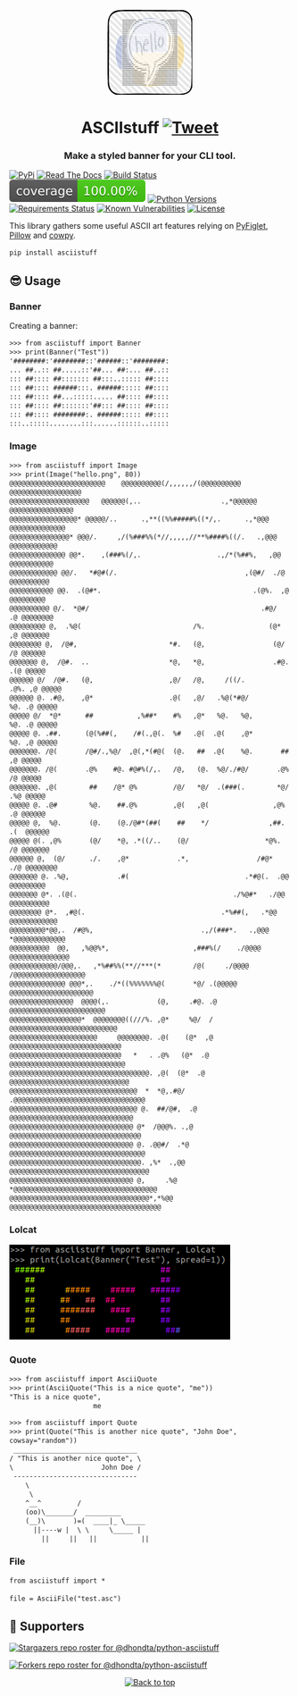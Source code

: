<p align="center"><img src="https://github.com/dhondta/python-asciistuff/raw/master/docs/img/logo.png"></p>
<h1 align="center">ASCIIstuff <a href="https://twitter.com/intent/tweet?text=ASCIIstuff%20-%20Fancy%20styled%20banner%20for%20your%20CLI%20tool.%0D%0APython%20library%20for%20making%20ASCII%20banners%20relying%20on%20PyFiglet,%20Pillow%20and%20cowpy.%0D%0Ahttps%3a%2f%2fgithub%2ecom%2fdhondta%2fpython-asciistuff%0D%0A&hashtags=python,programming,asciiart,banners"><img src="https://img.shields.io/badge/Tweet--lightgrey?logo=twitter&style=social" alt="Tweet" height="20"/></a></h1>
<h3 align="center">Make a styled banner for your CLI tool.</h3>

[![PyPi](https://img.shields.io/pypi/v/asciistuff.svg)](https://pypi.python.org/pypi/asciistuff/)
[![Read The Docs](https://readthedocs.org/projects/python-asciistuff/badge/?version=latest)](https://python-asciistuff.readthedocs.io/en/latest/?badge=latest)
[![Build Status](https://travis-ci.com/dhondta/python-asciistuff.svg?branch=master)](https://travis-ci.com/dhondta/python-asciistuff)
[![Coverage Status](https://raw.githubusercontent.com/dhondta/python-asciistuff/main/docs/coverage.svg)](#)
[![Python Versions](https://img.shields.io/pypi/pyversions/asciistuff.svg)](https://pypi.python.org/pypi/asciistuff/)
[![Requirements Status](https://requires.io/github/dhondta/python-asciistuff/requirements.svg?branch=master)](https://requires.io/github/dhondta/python-asciistuff/requirements/?branch=master)
[![Known Vulnerabilities](https://snyk.io/test/github/dhondta/python-asciistuff/badge.svg?targetFile=requirements.txt)](https://snyk.io/test/github/dhondta/python-asciistuff?targetFile=requirements.txt)
[![License](https://img.shields.io/pypi/l/asciistuff.svg)](https://pypi.python.org/pypi/asciistuff/)

This library gathers some useful ASCII art features relying on [PyFiglet](https://github.com/pwaller/pyfiglet/), [Pillow](https://github.com/python-pillow/Pillow/) and [cowpy](https://github.com/jeffbuttars/cowpy/).

```sh
pip install asciistuff
```

## :sunglasses: Usage

### Banner

Creating a banner:

```
>>> from asciistuff import Banner
>>> print(Banner("Test"))
'########:'########::'######::'########:
... ##..:: ##.....::'##... ##:... ##..::
::: ##:::: ##::::::: ##:::..::::: ##::::
::: ##:::: ######:::. ######::::: ##::::
::: ##:::: ##...:::::..... ##:::: ##::::
::: ##:::: ##:::::::'##::: ##:::: ##::::
::: ##:::: ########:. ######::::: ##::::
:::..:::::........:::......::::::..:::::

```

### Image

```
>>> from asciistuff import Image
>>> print(Image("hello.png", 80))
@@@@@@@@@@@@@@@@@@@@@@@@    @@@@@@@@@@(/,,,,,,/(@@@@@@@@@@    @@@@@@@@@@@@@@@@@@
@@@@@@@@@@@@@@@@@@@@   @@@@@@(,..                    .,*@@@@@@  @@@@@@@@@@@@@@@@
@@@@@@@@@@@@@@@@@* @@@@@/..      .,**((%%#####%((*/,.      .,*@@@ @@@@@@@@@@@@@@
@@@@@@@@@@@@@@@* @@@/.     ,/(%###%%(*//,,,,,//**%####%((/.   .,@@@ @@@@@@@@@@@@
@@@@@@@@@@@@@@ @@*.    ,(###%(/,.                   .,/*(%##%,   ,@@ @@@@@@@@@@@
@@@@@@@@@@@@ @@/.   *#@#(/.                                ,(@#/  ./@ @@@@@@@@@@
@@@@@@@@@@@ @@.  .(@#*.                                      .(@%.  ,@ @@@@@@@@@
@@@@@@@@@@ @/.  *@#/                                           .#@/  .@ @@@@@@@@
@@@@@@@@@ @,  .%@(                            /%.                (@*  ,@ @@@@@@@
@@@@@@@@ @,  /@#,                       *#.   (@,                 (@/  /@ @@@@@@
@@@@@@@ @,  /@#.  ..                    *@,   *@,                 .#@. .(@ @@@@@
@@@@@@ @/  /@#.   (@,                   ,@/   /@,     /((/.        .@%. ,@ @@@@@
@@@@@@ @. .#@,    ,@*                   .@(   ,@/   .%@(*#@/        %@. .@ @@@@@
@@@@@ @/  *@*      ##           ,%##*    #%   ,@*   %@.   %@,       %@. .@ @@@@@
@@@@@ @. .##.      (@(%##(,    /#(.,@(.  %#   .@(  .@(    ,@*       %@. ,@ @@@@@
@@@@@@@. /@(       /@#/.,%@/  ,@(,*(#@(  (@.   ##  .@(    %@.       ##  ,@ @@@@@
@@@@@@@. /@(       .@%    #@. #@#%(/,.   /@,   (@.  %@/./#@/       .@%  /@ @@@@@
@@@@@@@. ,@(        ##    /@* @%         /@/   *@/  .(###(.        *@/ .%@ @@@@@
@@@@@ @. .@#        %@.    ##.@%         ,@(   ,@(                ,@%  .@ @@@@@@
@@@@@ @,  %@.       (@.    (@./@#*(##(    ##    */               ,##. .(  @@@@@@
@@@@@ @(. ,@%       (@/    *@, .*((/..    (@/                   *@%.  /@ @@@@@@@
@@@@@@ @,  (@/      ./.    ,@*            .*,                 /#@*  ./@ @@@@@@@@
@@@@@@@ @. .%@,            .#(                             .*#@(.  .@@ @@@@@@@@@
@@@@@@@ @*. .(@(.                                       ./%@#*   ./@@ @@@@@@@@@@
@@@@@@@@ @*.  ,#@(.                                  .*%##(,   .*@@ @@@@@@@@@@@@
@@@@@@@@@*@@,.  /#@%,                           .,/(###*.   .,@@@ *@@@@@@@@@@@@@
@@@@@@@@@@  @@,   ,%@@%*,                     ,###%(/    ./@@@@  @@@@@@@@@@@@@@@
@@@@@@@@@@@@/@@@,.   ,*%##%%(**//***(*        /@(     ./@@@@ /@@@@@@@@@@@@@@@@@@
@@@@@@@@@@@@@@ @@@*,.    ./*((%%%%%%%@(       *@/ .(@@@@@  @@@@@@@@@@@@@@@@@@@@@
@@@@@@@@@@@@@@@@  @@@@(,.            (@,     .#@. .@    @@@@@@@@@@@@@@@@@@@@@@@@
@@@@@@@@@@@@@@@@@@*  @@@@@@@@((///%. ,@*     %@/  /  @@@@@@@@@@@@@@@@@@@@@@@@@@@
@@@@@@@@@@@@@@@@@@@@@@     @@@@@@@@. .@(    (@*  ,@ @@@@@@@@@@@@@@@@@@@@@@@@@@@@
@@@@@@@@@@@@@@@@@@@@@@@@@@@@   *   . .@%   (@*  .@ @@@@@@@@@@@@@@@@@@@@@@@@@@@@@
@@@@@@@@@@@@@@@@@@@@@@@@@@@@@@@@@@@. ,@(  (@*  .@ @@@@@@@@@@@@@@@@@@@@@@@@@@@@@@
@@@@@@@@@@@@@@@@@@@@@@@@@@@@@@@@  *  *@,.#@/  .@@@@@@@@@@@@@@@@@@@@@@@@@@@@@@@@@
@@@@@@@@@@@@@@@@@@@@@@@@@@@@@@@@ @.  ##/@#,  .@  @@@@@@@@@@@@@@@@@@@@@@@@@@@@@@@
@@@@@@@@@@@@@@@@@@@@@@@@@@@@@@@ @*  /@@@%. .,@ @@@@@@@@@@@@@@@@@@@@@@@@@@@@@@@@@
@@@@@@@@@@@@@@@@@@@@@@@@@@@@@@@ @. .@@#/  .*@ @@@@@@@@@@@@@@@@@@@@@@@@@@@@@@@@@@
@@@@@@@@@@@@@@@@@@@@@@@@@@@@@@@@@. ,%*  .,@@ @@@@@@@@@@@@@@@@@@@@@@@@@@@@@@@@@@@
@@@@@@@@@@@@@@@@@@@@@@@@@@@@@@@ @,     .%@ *@@@@@@@@@@@@@@@@@@@@@@@@@@@@@@@@@@@@
@@@@@@@@@@@@@@@@@@@@@@@@@@@@@@@@@@@*,*%@@ @@@@@@@@@@@@@@@@@@@@@@@@@@@@@@@@@@@@@@
```

### Lolcat

![](https://raw.githubusercontent.com/dhondta/python-asciistuff/master/docs/img/lolcat-example.png)

### Quote

```
>>> from asciistuff import AsciiQuote
>>> print(AsciiQuote("This is a nice quote", "me"))
"This is a nice quote",
                     me
```

```
>>> from asciistuff import Quote
>>> print(Quote("This is another nice quote", "John Doe", cowsay="random"))
 _______________________________ 
/ "This is another nice quote", \
\                      John Doe /
 ------------------------------- 
    \
     \
    ^__^         /
    (oo)\_______/  _________
    (__)\       )=(  ____|_ \_____
      ||----w |  \ \     \_____ |
        ||     ||   ||           ||
```

### File

```
from asciistuff import *

file = AsciiFile("test.asc")

```


## :clap:  Supporters

[![Stargazers repo roster for @dhondta/python-asciistuff](https://reporoster.com/stars/dark/dhondta/python-asciistuff)](https://github.com/dhondta/python-asciistuff/stargazers)

[![Forkers repo roster for @dhondta/python-asciistuff](https://reporoster.com/forks/dark/dhondta/python-asciistuff)](https://github.com/dhondta/python-asciistuff/network/members)

<p align="center"><a href="#"><img src="https://img.shields.io/badge/Back%20to%20top--lightgrey?style=social" alt="Back to top" height="20"/></a></p>
